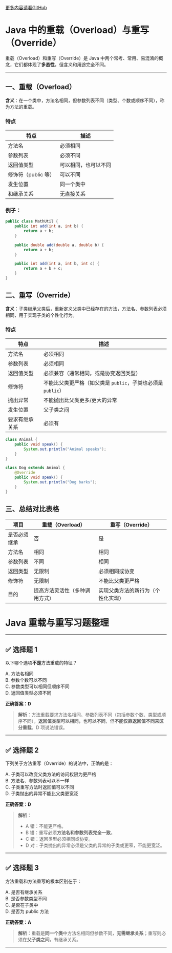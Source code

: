 [更多内容请看GitHub](https://github.com/Obltv/algorithms_daily)

# Java 中的重载（Overload）与重写（Override）

重载（Overload）和重写（Override）是 Java 中两个常考、常用、易混淆的概念，它们都体现了**多态性**，但含义和用途完全不同。

---

## 一、重载（Overload）

**含义**：在一个类中，方法名相同，但参数列表不同（类型、个数或顺序不同），称为方法的重载。

### 特点

| 特点            | 描述         |
|---------------|------------|
| 方法名           | 必须相同       |
| 参数列表          | 必须不同       |
| 返回值类型         | 可以相同，也可以不同 |
| 修饰符（public 等） | 可以不同       |
| 发生位置          | 同一个类中      |
| 和继承关系         | 无直接关系      |

### 例子：

```java
public class MathUtil {
    public int add(int a, int b) {
        return a + b;
    }

    public double add(double a, double b) {
        return a + b;
    }

    public int add(int a, int b, int c) {
        return a + b + c;
    }
}
```

## 二、重写（Override）

**含义**：子类继承父类后，重新定义父类中已经存在的方法，方法名、参数列表必须相同，用于实现子类的个性化行为。

### 特点

| 特点      | 描述                                      |
|---------|-----------------------------------------|
| 方法名     | 必须相同                                    |
| 参数列表    | 必须相同                                    |
| 返回值类型   | 必须兼容（通常相同，或是协变返回类型）                     |
| 修饰符     | 不能比父类更严格（如父类是 `public`，子类也必须是 `public`） |
| 抛出异常    | 不能抛出比父类更多/更大的异常                         |
| 发生位置    | 父子类之间                                   |
| 要求有继承关系 | 必须有                                     |

```java
class Animal {
    public void speak() {
        System.out.println("Animal speaks");
    }
}

class Dog extends Animal {
    @Override
    public void speak() {
        System.out.println("Dog barks");
    }
}
```

## 三、总结对比表格

| 项目     | 重载（Overload）    | 重写（Override）      |
|--------|-----------------|-------------------|
| 是否必须继承 | 否               | 是                 |
| 方法名    | 相同              | 相同                |
| 参数列表   | 不同              | 相同                |
| 返回类型   | 无限制             | 必须相同或协变           |
| 修饰符    | 无限制             | 不能比父类更严格          |
| 目的     | 提高方法灵活性（多种调用方式） | 实现父类方法的新行为（个性化实现） |


# Java 重载与重写习题整理

---

## ✅ 选择题 1

以下哪个选项**不是**方法重载的特征？

A. 方法名相同  
B. 参数个数可以不同  
C. 参数类型可以相同但顺序不同  
D. 返回值类型必须不同

**正确答案：D**

> **解析**：方法重载要求方法名相同、参数列表不同（包括参数个数、类型或顺序不同），**返回值类型可以相同，也可以不同**，但**不能仅靠返回值不同来区分重载**。D 项说法错误。

---

## ✅ 选择题 2

下列关于方法重写（Override）的说法中，正确的是：

A. 子类可以改变父类方法的访问权限为更严格  
B. 方法名、参数列表可以不一样  
C. 子类重写方法时返回值可以不同  
D. 子类抛出的异常不能比父类更宽泛

**正确答案：D**

> **解析**：
> - A 错：不能更严格。
> - B 错：重写必须**方法名和参数列表完全一致**。
> - C 错：返回类型必须相同或协变。
> - D 对：子类抛出的异常必须是父类的异常的子类或更窄，不能更宽泛。

---

## ✅ 选择题 3

方法重载和方法重写的根本区别在于：

A. 是否有继承关系  
B. 是否参数类型不同  
C. 是否在子类中  
D. 是否为 public 方法

**正确答案：A**

> **解析**：重载是**同一个类**中方法名相同但参数不同，**无需继承关系**；重写则必须在**父子类之间**，有继承关系。

---

